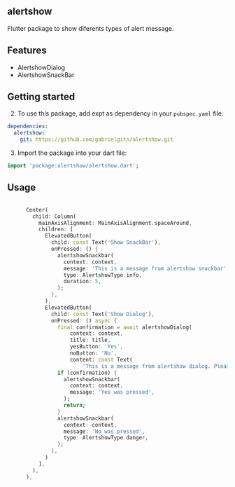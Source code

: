 ## alertshow

Flutter package to show diferents types of alert message.


## Features

- AlertshowDialog
- AlertshowSnackBar


## Getting started

2. To use this package, add expt as dependency in your `pubspec.yaml` file:

```yaml
dependencies:
  alertshow:
    git: https://github.com/gabrielgits/alertshow.git
```

3. Import the package into your dart file:

```dart
import 'package:alertshow/alertshow.dart';
```

## Usage

```dart

      Center(
        child: Column(
          mainAxisAlignment: MainAxisAlignment.spaceAround,
          children: [
            ElevatedButton(
              child: const Text('Show SnackBar'),
              onPressed: () {
                alertshowSnackbar(
                  context: context,
                  message: 'This is a message from alertshow snackbar',
                  type: AlertshowType.info,
                  duration: 5,
                );
              },
            ),
            ElevatedButton(
              child: const Text('Show Dialog'),
              onPressed: () async {
                final confirmation = await alertshowDialog(
                    context: context,
                    title: title,
                    yesButton: 'Yes',
                    noButton: 'No',
                    content: const Text(
                        'This is a message from alertshow dialog. Please press a button:'));
                if (confirmation) {
                  alertshowSnackbar(
                    context: context,
                    message: 'Yes was pressed',
                  );
                  return;
                }
                alertshowSnackbar(
                  context: context,
                  message: 'No was pressed',
                  type: AlertshowType.danger,
                );
              },
            )
          ],
        ),
      ),

```